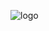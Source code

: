 ![logo](https://user-images.githubusercontent.com/51186313/166123280-5d9470a3-2a46-4666-b5aa-5ee545c9519a.png)
